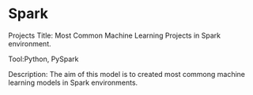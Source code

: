 # Spark

Projects Title: Most Common Machine Learning Projects in Spark environment.

Tool:Python, PySpark

Description: The aim of this model is to created most commong machine learning models in Spark environments.
